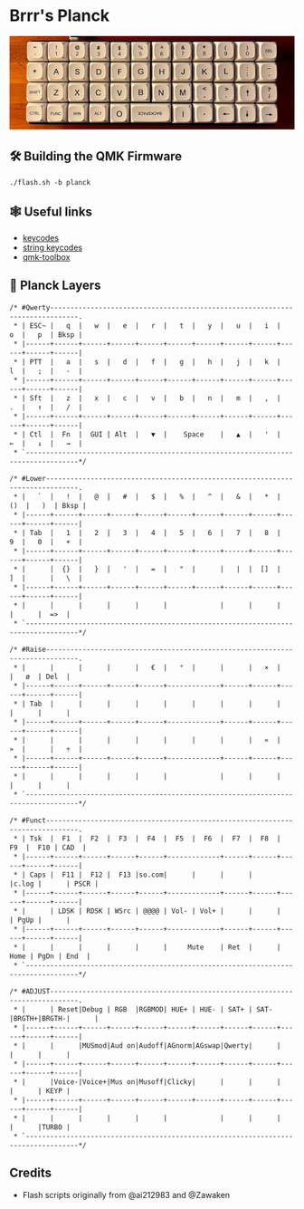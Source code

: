 # Brrr's Planck

![Brrr's Planck](https://raw.githubusercontent.com/daniele-salvagni/dan.salvagni.io/master/public/assets/img/content/003/my-planck.png)

## 🛠️ Building the QMK Firmware

    ./flash.sh -b planck

## 🕸️ Useful links

- [keycodes](https://docs.qmk.fm/#/keycodes)
- [string keycodes](https://github.com/qmk/qmk_firmware/blob/master/quantum/send_string_keycodes.h)
- [qmk-toolbox](https://github.com/qmk/qmk_toolbox)

## 🧅 Planck Layers

    /* #Qwerty-----------------------------------------------------------------------------.
     * | ESC~ |   q  |   w  |   e  |   r  |   t  |   y  |   u  |   i  |   o  |   p  | Bksp |
     * |------+------+------+------+------+------+------+------+------+------+------+------|
     * | PTT  |   a  |   s  |   d  |   f  |   g  |   h  |   j  |   k  |   l  |   ;  |   -  |
     * |------+------+------+------+------+------+------+------+------+------+------+------|
     * | Sft  |   z  |   x  |   c  |   v  |   b  |   n  |   m  |   ,  |   .  |   ↑  |   /  |
     * |------+------+------+------+------+------+------+------+------+------+------+------|
     * | Ctl  |  Fn  |  GUI | Alt  |   ▼  |    Space    |   ▲  |   '  |   ←  |   ↓  |   →  |
     * `-----------------------------------------------------------------------------------*/

<!-- tsk -->

    /* #Lower------------------------------------------------------------------------------.
     * |   `  |   !  |   @  |   #  |   $  |   %  |   ^  |   &  |   *  |  ()  |   )  | Bksp |
     * |------+------+------+------+------+------+------+------+------+------+------+------|
     * | Tab  |   1  |   2  |   3  |   4  |   5  |   6  |   7  |   8  |   9  |   0  |   +  |
     * |------+------+------+------+------+------+------+------+------+------+------+------|
     * |      |  {}  |   }  |   '  |   =  |   "  |      |   |  |  []  |   ]  |      |   \  |
     * |------+------+------+------+------+------+------+------+------+------+------+------|
     * |      |      |      |      |      |             |      |      |      |      |  =>  |
     * `-----------------------------------------------------------------------------------*/

<!-- tsk -->

    /* #Raise------------------------------------------------------------------------------.
     * |      |      |      |      |   €  |   °  |      |      |   ×  |      |   ø  | Del  |
     * |------+------+------+------+------+-------------+------+------+------+------+------|
     * | Tab  |      |      |      |      |      |      |      |      |      |      |      |
     * |------+------+------+------+------+-------------+------+------+------+------+------|
     * |      |      |      |      |      |      |      |      |   «  |   »  |      |   ÷  |
     * |------+------+------+------+------+-------------+------+------+------+------+------|
     * |      |      |      |      |      |             |      |      |      |      |      |
     * `-----------------------------------------------------------------------------------*/

<!-- tsk -->

    /* #Funct------------------------------------------------------------------------------.
     * | Tsk  |  F1  |  F2  |  F3  |  F4  |  F5  |  F6  |  F7  |  F8  |  F9  |  F10 | CAD  |
     * |------+------+------+------+------+-------------+------+------+------+------+------|
     * | Caps |  F11 |  F12 |  F13 |so.com|      |      |      |      |c.log |      | PSCR |
     * |------+------+------+------+------+-------------+------+------+------+------+------|
     * |      | LDSK | RDSK | WSrc | @@@@ | Vol- | Vol+ |      |      |      | PgUp |      |
     * |------+------+------+------+------+-------------+------+------+------+------+------|
     * |      |      |      |      |      |     Mute    | Ret  |      | Home | PgDn | End  |
     * `-----------------------------------------------------------------------------------*/

<!-- tsk -->

    /* #ADJUST-----------------------------------------------------------------------------.
     * |      | Reset|Debug | RGB  |RGBMOD| HUE+ | HUE- | SAT+ | SAT- |BRGTH+|BRGTH-|      |
     * |------+------+------+------+------+------+------+------+------+------+------+------|
     * |      |      |MUSmod|Aud on|Audoff|AGnorm|AGswap|Qwerty|      |      |      |      |
     * |------+------+------+------+------+------+------+------+------+------+------+------|
     * |      |Voice-|Voice+|Mus on|Musoff|Clicky|      |      |      |      |      | KEYP |
     * |------+------+------+------+------+------+------+------+------+------+------+------|
     * |      |      |      |      |      |             |      |      |      |      |TURBO |
     * `-----------------------------------------------------------------------------------*/

## Credits

- Flash scripts originally from @ai212983 and @Zawaken
